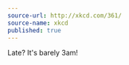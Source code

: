 ```yaml
---
source-url: http://xkcd.com/361/
source-name: xkcd
published: true
---
```


<p>Late? It's barely 3am!</p>


